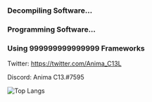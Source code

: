 ### Decompiling Software...
### Programming Software...
### Using 999999999999999 Frameworks

Twitter: https://twitter.com/Anima_C13L

Discord: Anima C13.#7595 

![Top Langs](https://github-readme-stats.vercel.app/api/top-langs/?username=animaone&layout=compact)

<!--
**animaone/animaone** is a ✨ _special_ ✨ repository because its `README.md` (this file) appears on your GitHub profile.

Here are some ideas to get you started:

- 🔭 I’m currently working on ...
- 🌱 I’m currently learning ...
- 👯 I’m looking to collaborate on ...
- 🤔 I’m looking for help with ...
- 💬 Ask me about ...
- 📫 How to reach me: ...
- 😄 Pronouns: ...
- ⚡ Fun fact: ...
-->
